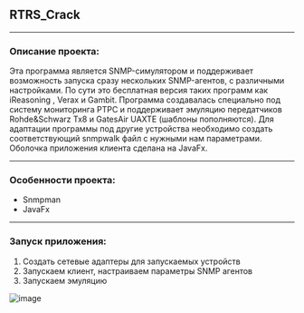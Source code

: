 ## RTRS_Crack
***
### Описание проекта:
Эта программа является SNMP-симулятором и поддерживает возможность запуска сразу нескольких SNMP-агентов, с различными настройками. 
По сути это бесплатная версия таких программ как iReasoning , Verax и Gambit.
Программа создавалась специально под систему мониторинга РТРС и поддерживает эмуляцию передатчиков Rohde&Schwarz Tx8 и GatesAir UAXTE (шаблоны пополняются).
Для адаптации программы под другие устройства необходимо создать соответствующий snmpwalk файл с нужными нам параметрами.
Оболочка приложения клиента сделана на JavaFx.
***
### Особенности проекта:
- Snmpman
- JavaFx
***
### Запуск приложения:
1. Создать сетевые адаптеры для запускаемых устройств
2. Запускаем клиент, настраиваем параметры SNMP агентов
3. Запускаем эмуляцию

![image](https://user-images.githubusercontent.com/57046083/186740794-898ab207-32dc-489a-842b-ef241a1aff46.png)


